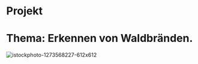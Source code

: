 # Projekt

# Thema: Erkennen von Waldbränden. 

![istockphoto-1273568227-612x612](https://user-images.githubusercontent.com/115706789/224444598-bbe1fad8-2a2a-47e6-9c60-1cd9a8bb1ca5.jpg)
